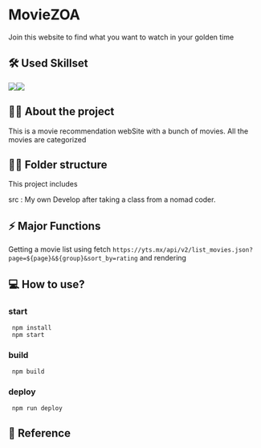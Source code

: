 # MovieZOA

Join this website to find what you want to watch in your golden time

## 🛠 Used Skillset

<img src="https://img.shields.io/badge/React^18.2.0-61DAFB?style=flat-square&logo=React&logoColor=black"/><img src="https://img.shields.io/badge/node.js^18.2.0-339933?style=flat-square&logo=node.js&logoColor=black"/>


## 💁‍♂️ About the project

This is a movie recommendation webSite with a bunch of movies.
All the movies are categorized 

## 💁‍♂️ Folder structure

This project includes

src : My own Develop after taking a class from a nomad coder.

## ⚡️ Major Functions

Getting a movie list using fetch `https://yts.mx/api/v2/list_movies.json?page=${page}&${group}&sort_by=rating` and rendering

## 💻 How to use?

### start

```
 npm install
 npm start
```

### build

```
 npm build
```

### deploy

```
 npm run deploy
```

## 📀 Reference

